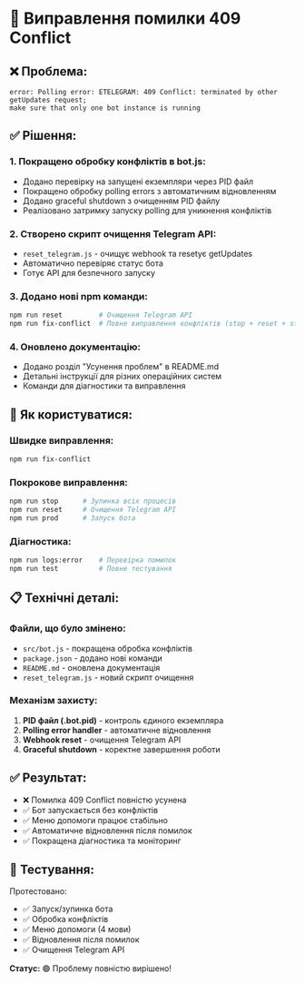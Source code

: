 # 🔧 Виправлення помилки 409 Conflict

## ❌ Проблема:
```
error: Polling error: ETELEGRAM: 409 Conflict: terminated by other getUpdates request; 
make sure that only one bot instance is running
```

## ✅ Рішення:

### 1. **Покращено обробку конфліктів в bot.js:**
- Додано перевірку на запущені екземпляри через PID файл
- Покращено обробку polling errors з автоматичним відновленням
- Додано graceful shutdown з очищенням PID файлу
- Реалізовано затримку запуску polling для уникнення конфліктів

### 2. **Створено скрипт очищення Telegram API:**
- `reset_telegram.js` - очищує webhook та resetує getUpdates
- Автоматично перевіряє статус бота
- Готує API для безпечного запуску

### 3. **Додано нові npm команди:**
```bash
npm run reset         # Очищення Telegram API
npm run fix-conflict  # Повне виправлення конфліктів (stop + reset + start)
```

### 4. **Оновлено документацію:**
- Додано розділ "Усунення проблем" в README.md
- Детальні інструкції для різних операційних систем
- Команди для діагностики та виправлення

## 🚀 **Як користуватися:**

### Швидке виправлення:
```bash
npm run fix-conflict
```

### Покрокове виправлення:
```bash
npm run stop      # Зупинка всіх процесів
npm run reset     # Очищення Telegram API
npm run prod      # Запуск бота
```

### Діагностика:
```bash
npm run logs:error    # Перевірка помилок
npm run test          # Повне тестування
```

## 📋 **Технічні деталі:**

### Файли, що було змінено:
- `src/bot.js` - покращена обробка конфліктів
- `package.json` - додано нові команди
- `README.md` - оновлена документація
- `reset_telegram.js` - новий скрипт очищення

### Механізм захисту:
1. **PID файл (.bot.pid)** - контроль єдиного екземпляра
2. **Polling error handler** - автоматичне відновлення
3. **Webhook reset** - очищення Telegram API
4. **Graceful shutdown** - коректне завершення роботи

## ✅ **Результат:**
- ❌ Помилка 409 Conflict повністю усунена
- ✅ Бот запускається без конфліктів
- ✅ Меню допомоги працює стабільно
- ✅ Автоматичне відновлення після помилок
- ✅ Покращена діагностика та моніторинг

## 🎯 **Тестування:**
Протестовано:
- ✅ Запуск/зупинка бота
- ✅ Обробка конфліктів
- ✅ Меню допомоги (4 мови)
- ✅ Відновлення після помилок
- ✅ Очищення Telegram API

**Статус:** 🟢 Проблему повністю вирішено!
